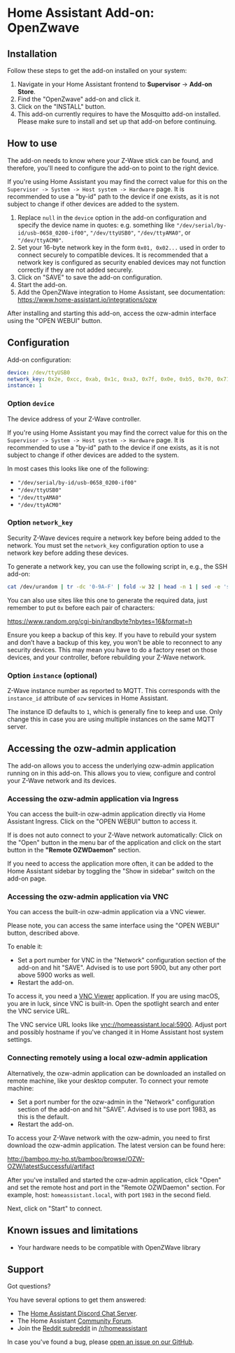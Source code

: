 # Home Assistant Add-on: OpenZwave

## Installation

Follow these steps to get the add-on installed on your system:

1. Navigate in your Home Assistant frontend to **Supervisor** -> **Add-on Store**.
2. Find the "OpenZwave" add-on and click it.
3. Click on the "INSTALL" button.
4. This add-on currently requires to have the Mosquitto add-on installed.
   Please make sure to install and set up that add-on before continuing.

## How to use

The add-on needs to know where your Z-Wave stick can be found, and therefore,
you'll need to configure the add-on to point to the right device.

If you're using Home Assistant you may find the correct value for this on the
`Supervisor -> System -> Host system -> Hardware` page. It is recommended
to use a "by-id" path to the device if one exists, as it is not subject to
change if other devices are added to the system.

1. Replace `null` in the `device` option in the add-on configuration and specify
   the device name in quotes: e.g. something like
   `"/dev/serial/by-id/usb-0658_0200-if00"`,
   `"/dev/ttyUSB0"`, `"/dev/ttyAMA0"`, or `"/dev/ttyACM0"`.
2. Set your 16-byte network key in the form `0x01, 0x02...` used in order to
   connect securely to compatible devices. It is recommended that a network key
   is configured as security enabled devices may not function correctly if they
   are not added securely.
3. Click on "SAVE" to save the add-on configuration.
4. Start the add-on.
5. Add the OpenZWave integration to Home Assistant, see documentation:
   <https://www.home-assistant.io/integrations/ozw>

After installing and starting this add-on, access the ozw-admin interface using
the "OPEN WEBUI" button.

## Configuration

Add-on configuration:

```yaml
device: /dev/ttyUSB0
network_key: 0x2e, 0xcc, 0xab, 0x1c, 0xa3, 0x7f, 0x0e, 0xb5, 0x70, 0x71, 0x2d, 0x98, 0x25, 0x43, 0xee, 0x0c
instance: 1
```

### Option `device`

The device address of your Z-Wave controller.

If you're using Home Assistant you may find the correct value for this on the
`Supervisor -> System -> Host system -> Hardware` page. It is recommended
to use a "by-id" path to the device if one exists, as it is not subject to
change if other devices are added to the system.

In most cases this looks like one of the following:

- `"/dev/serial/by-id/usb-0658_0200-if00"`
- `"/dev/ttyUSB0"`
- `"/dev/ttyAMA0"`
- `"/dev/ttyACM0"`

### Option `network_key`

Security Z-Wave devices require a network key before being added to the network.
You must set the `network_key` configuration option to use a network key before
adding these devices.

To generate a network key, you can use the following script in, e.g., the SSH
add-on:

```bash
cat /dev/urandom | tr -dc '0-9A-F' | fold -w 32 | head -n 1 | sed -e 's/\(..\)/0x\1, /g' -e 's/, $//'
```

You can also use sites like this one to generate the required data,
just remember to put `0x` before each pair of characters:

<https://www.random.org/cgi-bin/randbyte?nbytes=16&format=h>

Ensure you keep a backup of this key. If you have to rebuild your system and
don’t have a backup of this key, you won’t be able to reconnect to any security
devices. This may mean you have to do a factory reset on those devices, and your
controller, before rebuilding your Z-Wave network.

### Option `instance` (optional)

Z-Wave instance number as reported to MQTT. This corresponds with the
`instance_id` attribute of `ozw` services in Home Assistant.

The instance ID defaults to `1`, which is generally fine to keep and use.
Only change this in case you are using multiple instances on the same MQTT
server.

## Accessing the ozw-admin application

The add-on allows you to access the underlying ozw-admin application running on
in this add-on. This allows you to view, configure and control your Z-Wave
network and its devices.

### Accessing the ozw-admin application via Ingress

You can access the built-in ozw-admin application directly via Home Assistant
Ingress. Click on the "OPEN WEBUI" button to access it.

If is does not auto connect to your Z-Wave network automatically:
Click on the "Open" button in the menu bar of the application and click on
the start button in the **"Remote OZWDaemon"** section.

If you need to access the application more often, it can be added to the
Home Assistant sidebar by toggling the "Show in sidebar" switch on the
add-on page.

### Accessing the ozw-admin application via VNC

You can access the built-in ozw-admin application via a VNC viewer.

Please note, you can access the same interface using the "OPEN WEBUI" button,
described above.

To enable it:

- Set a port number for VNC in the "Network" configuration section of the
  add-on and hit "SAVE". Advised is to use port 5900, but any other port above
  5900 works as well.
- Restart the add-on.

To access it, you need a [VNC Viewer][vnc-viewer] application. If you are using
macOS, you are in luck, since VNC is built-in. Open the spotlight search and
enter the VNC service URL.

The VNC service URL looks like [vnc://homeassistant.local:5900](vnc-service-url).
Adjust port and possibly hostname if you've changed it in Home Assistant host system
settings.

### Connecting remotely using a local ozw-admin application

Alternatively, the ozw-admin application can be downloaded an installed on
remote machine, like your desktop computer. To connect your remote machine:

- Set a port number for the ozw-admin in the "Network" configuration section of
  the add-on and hit "SAVE". Advised is to use port 1983, as this is the default.
- Restart the add-on.

To access your Z-Wave network with the ozw-admin, you need to first download the ozw-admin application. The latest
version can be found here:

<http://bamboo.my-ho.st/bamboo/browse/OZW-OZW/latestSuccessful/artifact>

After you've installed and started the ozw-admin application, click "Open"
and set the remote host and port in the "Remote OZWDaemon" section.
For example, host: `homeassistant.local`, with port `1983` in the second field.

Next, click on "Start" to connect.

## Known issues and limitations

- Your hardware needs to be compatible with OpenZWave library

## Support

Got questions?

You have several options to get them answered:

- The [Home Assistant Discord Chat Server][discord].
- The Home Assistant [Community Forum][forum].
- Join the [Reddit subreddit][reddit] in [/r/homeassistant][reddit]

In case you've found a bug, please [open an issue on our GitHub][issue].

[discord]: https://discord.gg/c5DvZ4e
[forum]: https://community.home-assistant.io
[issue]: https://github.com/home-assistant/hassio-addons/issues
[reddit]: https://reddit.com/r/homeassistant
[vnc-service-url]: vnc://homeassistant.local:5900
[vnc-viewer]: https://bintray.com/tigervnc/stable/tigervnc/
